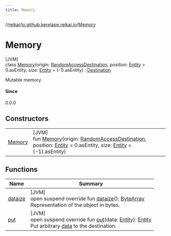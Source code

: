 ```yaml
---
title: Memory
---
```

//[reikai](../../../index.html)/[io.github.kerelape.reikai.io](../index.html)/[Memory](index.html)



# Memory



[JVM]\
class [Memory](index.html)(origin: [RandomAccessDestination](../-random-access-destination/index.html), position: [Entity](../../io.github.kerelape.reikai.core/-entity/index.html) = 0.asEntity, size: [Entity](../../io.github.kerelape.reikai.core/-entity/index.html) = (-1).asEntity) : [Destination](../-destination/index.html)

Mutable memory.



#### Since



0.0.0



## Constructors


| | |
|---|---|
| [Memory](-memory.html) | [JVM]<br>fun [Memory](-memory.html)(origin: [RandomAccessDestination](../-random-access-destination/index.html), position: [Entity](../../io.github.kerelape.reikai.core/-entity/index.html) = 0.asEntity, size: [Entity](../../io.github.kerelape.reikai.core/-entity/index.html) = (-1).asEntity) |


## Functions


| Name | Summary |
|---|---|
| [dataize](dataize.html) | [JVM]<br>open suspend override fun [dataize](dataize.html)(): [ByteArray](https://kotlinlang.org/api/latest/jvm/stdlib/kotlin/-byte-array/index.html)<br>Representation of the object in bytes. |
| [put](put.html) | [JVM]<br>open suspend override fun [put](put.html)(data: [Entity](../../io.github.kerelape.reikai.core/-entity/index.html)): [Entity](../../io.github.kerelape.reikai.core/-entity/index.html)<br>Put arbitrary [data](put.html) to the destination. |

